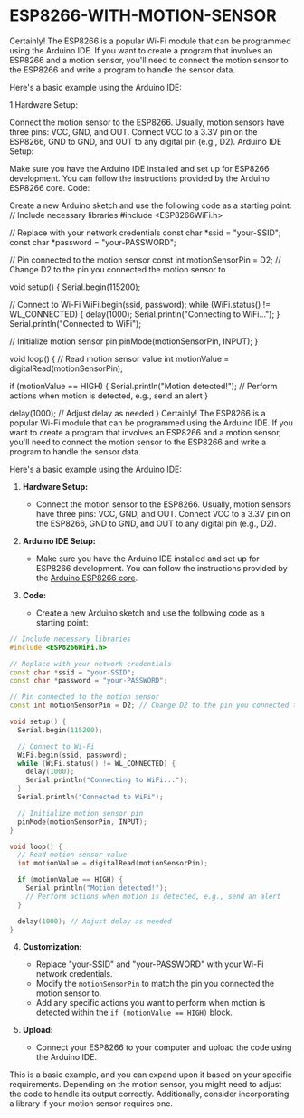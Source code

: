 
# ESP8266-WITH-MOTION-SENSOR

Certainly! The ESP8266 is a popular Wi-Fi module that can be programmed using the Arduino IDE. If you want to create a program that involves an ESP8266 and a motion sensor, you'll need to connect the motion sensor to the ESP8266 and write a program to handle the sensor data.

Here's a basic example using the Arduino IDE:

1.Hardware Setup:

Connect the motion sensor to the ESP8266. Usually, motion sensors have three pins: VCC, GND, and OUT. Connect VCC to a 3.3V pin on the ESP8266, GND to GND, and OUT to any digital pin (e.g., D2).
Arduino IDE Setup:

Make sure you have the Arduino IDE installed and set up for ESP8266 development. You can follow the instructions provided by the Arduino ESP8266 core.
Code:

Create a new Arduino sketch and use the following code as a starting point:
// Include necessary libraries
#include <ESP8266WiFi.h>

// Replace with your network credentials
const char *ssid = "your-SSID";
const char *password = "your-PASSWORD";

// Pin connected to the motion sensor
const int motionSensorPin = D2; // Change D2 to the pin you connected the motion sensor to

void setup() {
  Serial.begin(115200);

  // Connect to Wi-Fi
  WiFi.begin(ssid, password);
  while (WiFi.status() != WL_CONNECTED) {
    delay(1000);
    Serial.println("Connecting to WiFi...");
  }
  Serial.println("Connected to WiFi");

  // Initialize motion sensor pin
  pinMode(motionSensorPin, INPUT);
}

void loop() {
  // Read motion sensor value
  int motionValue = digitalRead(motionSensorPin);

  if (motionValue == HIGH) {
    Serial.println("Motion detected!");
    // Perform actions when motion is detected, e.g., send an alert
  }

  delay(1000); // Adjust delay as needed
}
Certainly! The ESP8266 is a popular Wi-Fi module that can be programmed using the Arduino IDE. If you want to create a program that involves an ESP8266 and a motion sensor, you'll need to connect the motion sensor to the ESP8266 and write a program to handle the sensor data.

Here's a basic example using the Arduino IDE:

1. **Hardware Setup:**
   - Connect the motion sensor to the ESP8266. Usually, motion sensors have three pins: VCC, GND, and OUT. Connect VCC to a 3.3V pin on the ESP8266, GND to GND, and OUT to any digital pin (e.g., D2).

2. **Arduino IDE Setup:**
   - Make sure you have the Arduino IDE installed and set up for ESP8266 development. You can follow the instructions provided by the [Arduino ESP8266 core](https://github.com/esp8266/Arduino).

3. **Code:**
   - Create a new Arduino sketch and use the following code as a starting point:

```cpp
// Include necessary libraries
#include <ESP8266WiFi.h>

// Replace with your network credentials
const char *ssid = "your-SSID";
const char *password = "your-PASSWORD";

// Pin connected to the motion sensor
const int motionSensorPin = D2; // Change D2 to the pin you connected the motion sensor to

void setup() {
  Serial.begin(115200);

  // Connect to Wi-Fi
  WiFi.begin(ssid, password);
  while (WiFi.status() != WL_CONNECTED) {
    delay(1000);
    Serial.println("Connecting to WiFi...");
  }
  Serial.println("Connected to WiFi");

  // Initialize motion sensor pin
  pinMode(motionSensorPin, INPUT);
}

void loop() {
  // Read motion sensor value
  int motionValue = digitalRead(motionSensorPin);

  if (motionValue == HIGH) {
    Serial.println("Motion detected!");
    // Perform actions when motion is detected, e.g., send an alert
  }

  delay(1000); // Adjust delay as needed
}
```

4. **Customization:**
   - Replace "your-SSID" and "your-PASSWORD" with your Wi-Fi network credentials.
   - Modify the `motionSensorPin` to match the pin you connected the motion sensor to.
   - Add any specific actions you want to perform when motion is detected within the `if (motionValue == HIGH)` block.

5. **Upload:**
   - Connect your ESP8266 to your computer and upload the code using the Arduino IDE.

This is a basic example, and you can expand upon it based on your specific requirements. Depending on the motion sensor, you might need to adjust the code to handle its output correctly. Additionally, consider incorporating a library if your motion sensor requires one.
